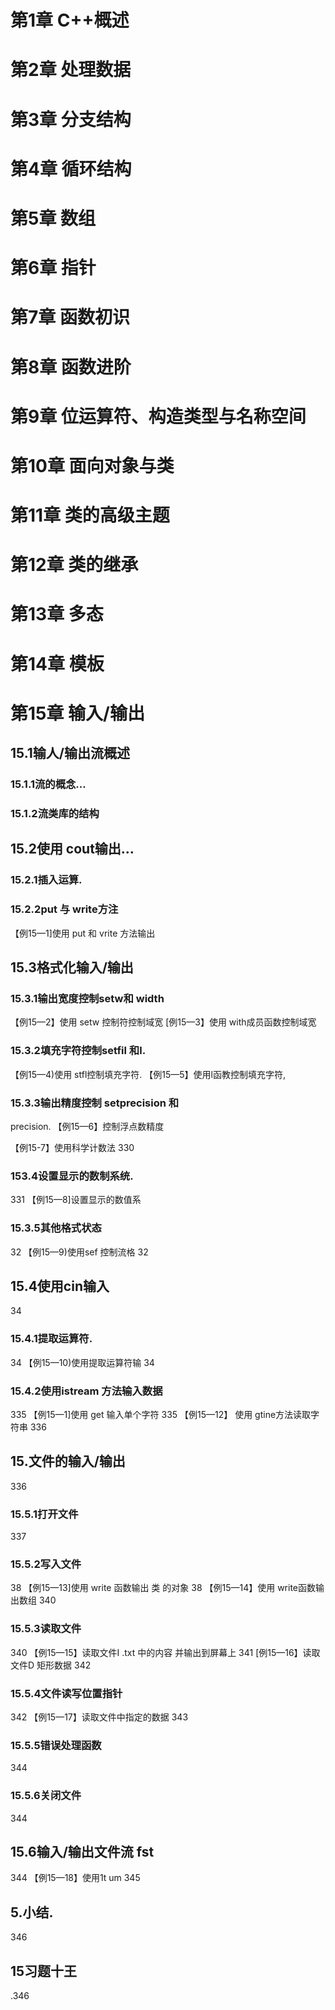 # 第1章  C++概述

# 第2章 处理数据

# 第3章 分支结构

# 第4章 循环结构

# 第5章 数组

# 第6章 指针

# 第7章 函数初识

# 第8章 函数进阶

# 第9章 位运算符、构造类型与名称空间

# 第10章 面向对象与类

# 第11章 类的高级主题

# 第12章 类的继承

# 第13章 多态

# 第14章 模板

# 第15章 输入/输出

## 15.1输人/输出流概述

### 15.1.1流的概念…

### 15.1.2流类库的结构

## 15.2使用 cout输出…

### 15.2.1插入运算.

### 15.2.2put 与 write方注

【例15—1]使用 put 和
vrite 方法输出

## 15.3格式化输入/输出

### 15.3.1输出宽度控制setw和 width

【例15—2】使用 setw 控制符控制域宽
[例15—3】使用 with成员函数控制域宽

### 15.3.2填充字符控制setfil 和l.

【例15—4)使用 stfl控制填充字符.
【例15—5】使用l函教控制填充字符,

### 15.3.3输出精度控制 setprecision 和

precision.
【例15—6】控制浮点数精度

【例15-7】使用科学计数法
330

### 153.4设置显示的数制系统.

331
【例15—8]设置显示的数值系

### 15.3.5其他格式状态

32
【例15—9)使用sef 控制流格
32

## 15.4使用cin输入

34

### 15.4.1提取运算符.

34
【例15—10)使用提取运算符输
34

### 15.4.2使用istream 方法输入数据

335
【例15—1]使用 get 输入单个字符
335
【例15—12】
使用
gtine方法读取字符串
336

## 15.文件的输入/输出

336

### 15.5.1打开文件

337

### 15.5.2写入文件

38
【例15—13]使用 write 函数输出
类
的对象
38
【例15—14】使用 write函数输出数组
340

### 15.5.3读取文件

340
【例15—15】读取文件I
.txt
中的内容
并输出到屏幕上
341
[例15—16】读取文件D
矩形数据
342

### 15.5.4文件读写位置指针

342
【例15—17】读取文件中指定的数据
343

### 15.5.5错误处理函数

344

### 15.5.6关闭文件

344

## 15.6输入/输出文件流 fst

344 
【例15—18】使用1t
um
345

## 5.小结.

346

## 15习题十王

.346

